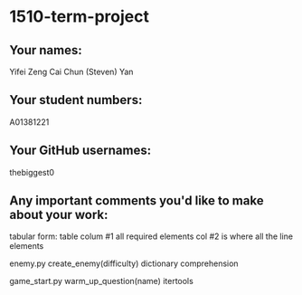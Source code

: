 # 1510-term-project

## Your names:

Yifei Zeng
Cai Chun (Steven) Yan

## Your student numbers:

A01381221

## Your GitHub usernames:

thebiggest0

## Any important comments you'd like to make about your work:

tabular form: table
colum #1 all required elements
col #2 is where all the line elements

enemy.py create_enemy(difficulty) dictionary comprehension

game_start.py warm_up_question(name) itertools